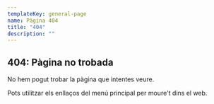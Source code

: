 ```yaml
---
templateKey: general-page
name: Pàgina 404
title: "404"
description: ""
---
```

## 404: Pàgina no trobada

No hem pogut trobar la pàgina que intentes veure. 

Pots utilitzar els enllaços del menú principal per moure't dins el web.